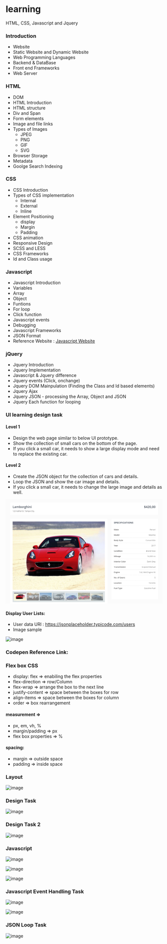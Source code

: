 # learning
HTML, CSS, Javascript and Jquery

### Introduction
 - Website
 - Static Website and Dynamic Website
 - Web Programming Languages
 - Backend & DataBase
 - Front end Frameworks
 - Web Server 
 
### HTML 
 - DOM 
 - HTML Introduction
 - HTML structure
 - Div and Span
 - Form elements
 - Image and file links
 - Types of Images
	- JPEG
	- PNG
	- GIF
	- SVG
 - Browser Storage
 - Metadata
 - Goolge Search Indexing

### CSS 
 - CSS Introduction
 - Types of CSS implementation
	- Internal
	- External
	- Inline
 - Element Positioning
	- display
	- Margin
	- Padding
 - CSS animation
 - Responsive Design
 - SCSS and LESS
 - CSS Frameworks
 - Id and Class usage
 
### Javascript
 - Javascript Introduction
 - Variables 
 - Array
 - Object
 - Funtions
 - For loop
 - Click function
 - Javascript events
 - Debugging
 - Javascript Frameworks
 - JSON Format
 - Reference Website : [Javascript Website](https://www.w3schools.com/js/)

### jQuery
 - Jquery Introduction
 - Jquery Implementation
 - Javascript & Jquery difference
 - Jquery events (Click, onchange)
 - Jquery DOM Mainpulation (Finding the Class and Id based elements)
 - Jquery Ajax 
 - Jquery JSON - processing the Array, Object and JSON
 - Jquery Each function for looping
 
### UI learning design task

#### Level 1
 - Design the web page similar to below UI prototype.
 - Show the collection of small cars on the bottom of the page.
 - If you click a small car, it needs to show a large display mode and need to replace the existing car.
 
#### Level 2
 - Create the JSON object for the collection of cars and details. 
 - Loop the JSON and show the car image and details.
 - If you click a small car, it needs to change the large image and details as well.


 ![UI learning design task](img/ui-learning-design-task.png)
 
 
#### Display User Lists:
 - User data URl : https://jsonplaceholder.typicode.com/users
 - Image sample
 
 
 ![image](https://user-images.githubusercontent.com/30232057/131210108-303a62ab-02b2-4706-92f8-1106ad7dc0b8.png)

 
 
### Codepen Reference Link:

<!--  - [Front-end learning Task code](https://codepen.io/rahdirs/pen/gObZJdq)

 - [HTTP Request & Ajax](https://codepen.io/rahdirs/pen/jOEJNeg)
  -->

### Flex box CSS
- display: flex => enabiling the flex properties
- flex-direction => row/Column
- flex-wrap => arrange the box to the next line
- justify-content => space between the boxes for row
- align-items => space between the boxes for column
- order => box rearrangement

#### measurement =>
- px, em, vh, %
- margin/padding => px
- flex box properties => %

#### spacing:
- margin => outside space
- padding => inside space

### Layout
![image](https://github.com/user-attachments/assets/1bc8a742-e00d-48f2-ba2e-f6beb1d03e89)

### Design Task
![image](https://github.com/user-attachments/assets/f3b1be64-f552-4c36-ace2-04991de5e0c8)

### Design Task 2
![image](https://github.com/user-attachments/assets/998dfc6b-85db-441a-9ae0-e0c1cf682dbf)

### Javascript
![image](https://github.com/user-attachments/assets/6717adcd-1b1b-48b8-a0ac-b42ac9aa4d41)

![image](https://github.com/user-attachments/assets/9c39347b-838b-45bd-aaf9-1889f87bd8b2)

![image](https://github.com/user-attachments/assets/300a1958-e052-4e14-80a5-70ac9ac8398a)


### Javascript Event Handling Task
![image](https://github.com/user-attachments/assets/4b87983a-78e0-4d04-8e50-0ae8b3f497c6)

![image](https://github.com/user-attachments/assets/a00aee08-cb58-46d4-885f-c1c6e94345a6)


### JSON Loop Task
![image](https://github.com/user-attachments/assets/db03f5b5-fc38-479a-9c25-40e3ff2c746b)

